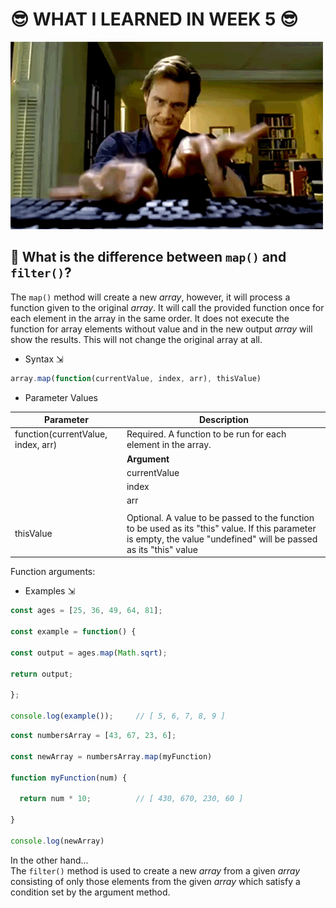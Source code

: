 # 😎 WHAT I LEARNED IN WEEK 5 😎

![Jim Carrey](img/typing.gif)

## 🤔 What is the difference between `map()` and `filter()`?
The `map()` method will create a new *array*, however, it will process a function given to the original *array*. It will call the provided function once for each element in the array in the same order. It does not execute the function for array elements without value and in the new output *array* will show the results. This will not change the original array at all.<br>

* Syntax ⇲<br>
```javascript
array.map(function(currentValue, index, arr), thisValue)
```
* Parameter Values<br>
  
|              **Parameter**           |                         **Description**                                                      |
|--------------------------------------|----------------------------------------------------------------------------------------------|
|  function(currentValue, index, arr)  |  Required. A function to be run for each element in the array.                               |
|                                      |         **Argument**       |       **Description**                                      |    |
|                                      |  currentValue              |  Required. The value of the current element                |    |
|                                      | index                      | Optional. The array index of the current element           |    |
|                                      | arr                        | Optional. The array object the current element belongs to  |    |
|                                                                                                                                     |
|         thisValue                    |  Optional. A value to be passed to the function to be used as its "this" value. If this parameter is empty, the value "undefined" will be passed as its "this" value |

 	
Function arguments:
 	
	
 	
 	
 	

* Examples ⇲<br>
```javascript
const ages = [25, 36, 49, 64, 81];

const example = function() {

const output = ages.map(Math.sqrt);

return output;

};

console.log(example());     // [ 5, 6, 7, 8, 9 ]
```
```javascript
const numbersArray = [43, 67, 23, 6];

const newArray = numbersArray.map(myFunction)

function myFunction(num) {

  return num * 10;          // [ 430, 670, 230, 60 ]

}

console.log(newArray)
```

In the other hand...<br>
The `filter()` method is used to create a new *array* from a given *array* consisting of only those elements from the given *array* which satisfy a condition set by the argument method. 
